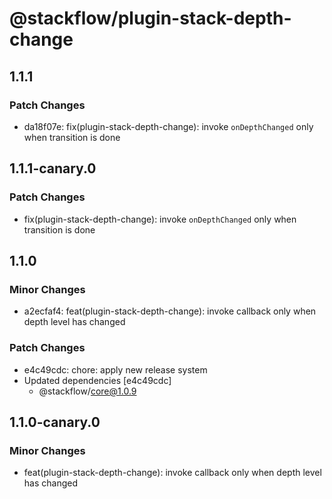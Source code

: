 # @stackflow/plugin-stack-depth-change

## 1.1.1

### Patch Changes

- da18f07e: fix(plugin-stack-depth-change): invoke `onDepthChanged` only when transition is done

## 1.1.1-canary.0

### Patch Changes

- fix(plugin-stack-depth-change): invoke `onDepthChanged` only when transition is done

## 1.1.0

### Minor Changes

- a2ecfaf4: feat(plugin-stack-depth-change): invoke callback only when depth level has changed

### Patch Changes

- e4c49cdc: chore: apply new release system
- Updated dependencies [e4c49cdc]
  - @stackflow/core@1.0.9

## 1.1.0-canary.0

### Minor Changes

- feat(plugin-stack-depth-change): invoke callback only when depth level has changed
